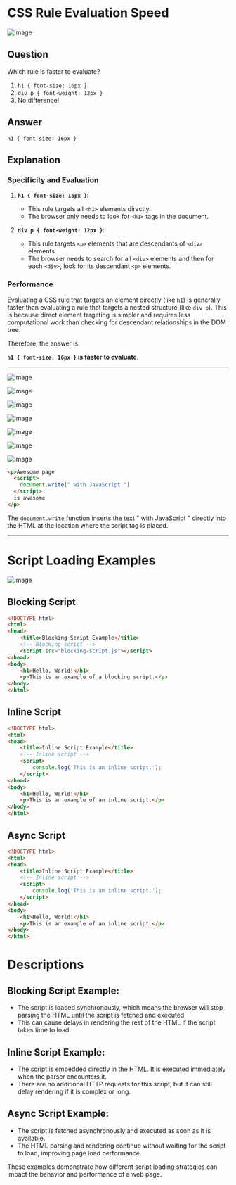 
# CSS Rule Evaluation Speed
![image](https://github.com/saidali-ibn-zafar/Website-Performance-Optimization/assets/120341849/129f7421-6c28-4edb-881d-a75e916c02f8)

## Question
Which rule is faster to evaluate?

1. `h1 { font-size: 16px }`
2. `div p { font-weight: 12px }`
3. No difference!

## Answer
`h1 { font-size: 16px }`

## Explanation
### Specificity and Evaluation

1. **`h1 { font-size: 16px }`**:
   - This rule targets all `<h1>` elements directly.
   - The browser only needs to look for `<h1>` tags in the document.

2. **`div p { font-weight: 12px }`**:
   - This rule targets `<p>` elements that are descendants of `<div>` elements.
   - The browser needs to search for all `<div>` elements and then for each `<div>`, look for its descendant `<p>` elements.

### Performance

Evaluating a CSS rule that targets an element directly (like `h1`) is generally faster than evaluating a rule that targets a nested structure (like `div p`). This is because direct element targeting is simpler and requires less computational work than checking for descendant relationships in the DOM tree.

Therefore, the answer is:

**`h1 { font-size: 16px }` is faster to evaluate.**

- - - -

![image](https://github.com/saidali-ibn-zafar/Website-Performance-Optimization/assets/120341849/1ea877cf-dedb-46ea-9812-39ac86c54b71)

![image](https://github.com/saidali-ibn-zafar/Website-Performance-Optimization/assets/120341849/987cdd31-027c-482e-ba49-dea52d2d0699)

![image](https://github.com/saidali-ibn-zafar/Website-Performance-Optimization/assets/120341849/60b51360-a285-411f-a226-f119c213c317)

![image](https://github.com/saidali-ibn-zafar/Website-Performance-Optimization/assets/120341849/dd93f515-bad3-4928-ac10-e4d6ab47f80b)

![image](https://github.com/saidali-ibn-zafar/Website-Performance-Optimization/assets/120341849/5cf11bce-5ad3-438c-b441-88291e3d493e)

![image](https://github.com/saidali-ibn-zafar/Website-Performance-Optimization/assets/120341849/59beb1d2-e697-4044-aefa-f426a5d24980)

![image](https://github.com/saidali-ibn-zafar/Website-Performance-Optimization/assets/120341849/a30e67b6-1e6d-47d3-8ae4-124c221a6015)

```html
<p>Awesome page 
  <script>
    document.write(" with JavaScript ")
  </script> 
  is awesome
</p>
```

The `document.write` function inserts the text " with JavaScript " directly into the HTML at the location where the script tag is placed.
- - - -- 

# Script Loading Examples

![image](https://github.com/saidali-ibn-zafar/Website-Performance-Optimization/assets/120341849/ef8a80b0-268b-41ac-a842-f40d08980f01)


## Blocking Script

```html
<!DOCTYPE html>
<html>
<head>
    <title>Blocking Script Example</title>
    <!-- Blocking script -->
    <script src="blocking-script.js"></script>
</head>
<body>
    <h1>Hello, World!</h1>
    <p>This is an example of a blocking script.</p>
</body>
</html>

```

## Inline Script

```html
<!DOCTYPE html>
<html>
<head>
    <title>Inline Script Example</title>
    <!-- Inline script -->
    <script>
        console.log('This is an inline script.');
    </script>
</head>
<body>
    <h1>Hello, World!</h1>
    <p>This is an example of an inline script.</p>
</body>
</html>

```

## Async Script 

```html
<!DOCTYPE html>
<html>
<head>
    <title>Inline Script Example</title>
    <!-- Inline script -->
    <script>
        console.log('This is an inline script.');
    </script>
</head>
<body>
    <h1>Hello, World!</h1>
    <p>This is an example of an inline script.</p>
</body>
</html>

```

# Descriptions

## Blocking Script Example:

- The script is loaded synchronously, which means the browser will stop parsing the HTML until the script is fetched and executed.
- This can cause delays in rendering the rest of the HTML if the script takes time to load.

## Inline Script Example:

- The script is embedded directly in the HTML. It is executed immediately when the parser encounters it.
- There are no additional HTTP requests for this script, but it can still delay rendering if it is complex or long.

## Async Script Example:

- The script is fetched asynchronously and executed as soon as it is available.
- The HTML parsing and rendering continue without waiting for the script to load, improving page load performance.

These examples demonstrate how different script loading strategies can impact the behavior and performance of a web page.

